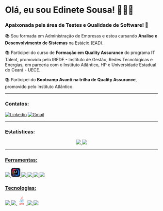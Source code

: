 <h1> Olá, eu sou Edinete Sousa! 🙋🏽‍♀️ </h1>

<h3> Apaixonada pela área de Testes e Qualidade de Software! 🐞 </h3>

📚 Sou formada em Administração de Empresas e estou cursando **Analise e Desenvolvimento de Sistemas** na Estácio (EAD).

📚 Participei do curso de **Formação em Quality Assurance** do programa IT Talent, promovido pelo IREDE - Instituto de Gestão, Redes Tecnológicas e Energias, em parceria com o Instituto Atlântico, HP e Universidade Estadual do Ceará - UECE.

📚 Participei do **Bootcamp Avanti na trilha de Quality Assurance**, promovido pelo Instituto Atlântico.

<hr>

### Contatos:  

[![Linkedin](https://img.shields.io/badge/LinkedIn-0077B5?style=for-the-badge&logo=linkedin&logoColor=white)](https://www.linkedin.com/in/edinetesousa) 
[![Gmail](https://img.shields.io/badge/Gmail-D14836?style=for-the-badge&logo=gmail&logoColor=white)](www.linkedin.com/in/edinetesousa)

<hr>

### Estatísticas:

<div align="center">
  <a href="https://github.com/edinetesousa"><img height="180em" src="https://github-readme-stats.vercel.app/api?username=edinetesousa&show_icons=true&theme=radical&include_all_commits=true&count_private=true"/>
  <img height="180em" src="https://github-readme-stats.vercel.app/api/top-langs/?username=edinetesousa&layout=compact&langs_count=7&theme=radical"/>
</div>

<hr>

### Ferramentas: 

<div>
<code><img height="30" src="https://cdn.jsdelivr.net/gh/devicons/devicon/icons/vscode/vscode-original.svg"></code>
<code><img height="30" src="https://raw.githubusercontent.com/tandpfun/skill-icons/59059d9d1a2c092696dc66e00931cc1181a4ce1f/icons/Idea-Dark.svg"></code>
<code><img height="30" src="https://cdn.jsdelivr.net/gh/devicons/devicon/icons/git/git-original.svg"></code>
<code><img height="30" src="https://cdn.worldvectorlogo.com/logos/postman.svg"></code>
<code><img height="30" src="https://cdn.worldvectorlogo.com/logos/jira-1.svg"></code>
<code><img height="30" src="https://cdn.worldvectorlogo.com/logos/confluence-1.svg"></code>

<br/>

### Tecnologias: 

<code><img height="30" src="https://asset.brandfetch.io/idIq_kF0rb/idv3zwmSiY.jpeg"></code>
<code><img height="30" src="https://cdn.jsdelivr.net/gh/devicons/devicon/icons/javascript/javascript-original.svg"></code>
<code><img height="30" src="https://raw.githubusercontent.com/devicons/devicon/1119b9f84c0290e0f0b38982099a2bd027a48bf1/icons/java/java-original-wordmark.svg"></code>
<code><img height="30" src="https://www.svgrepo.com/show/353625/cucumber.svg"></code>
<code><img height="30" src="https://www.svgrepo.com/show/374049/robotframework.svg"></code>
</div>
